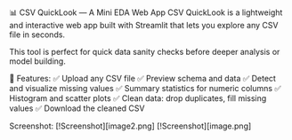 📊 CSV QuickLook — A Mini EDA Web App
CSV QuickLook is a lightweight and interactive web app built with Streamlit that lets you explore any CSV file in seconds.

This tool is perfect for quick data sanity checks before deeper analysis or model building.


🔧 Features:
✅ Upload any CSV file
✅ Preview schema and data
✅ Detect and visualize missing values
✅ Summary statistics for numeric columns
✅ Histogram and scatter plots
✅ Clean data: drop duplicates, fill missing values
✅ Download the cleaned CSV


Screenshot:
[!Screenshot][image2.png]
[!Screenshot][image.png]